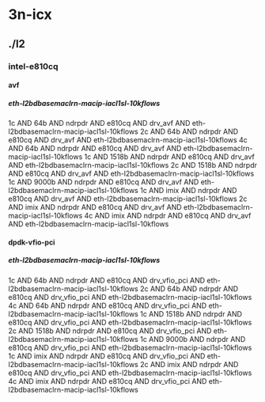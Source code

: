 # 3n-icx
## ./l2
### intel-e810cq
#### avf
##### eth-l2bdbasemaclrn-macip-iacl1sl-10kflows
1c AND 64b AND ndrpdr AND e810cq AND drv_avf AND eth-l2bdbasemaclrn-macip-iacl1sl-10kflows
2c AND 64b AND ndrpdr AND e810cq AND drv_avf AND eth-l2bdbasemaclrn-macip-iacl1sl-10kflows
4c AND 64b AND ndrpdr AND e810cq AND drv_avf AND eth-l2bdbasemaclrn-macip-iacl1sl-10kflows
1c AND 1518b AND ndrpdr AND e810cq AND drv_avf AND eth-l2bdbasemaclrn-macip-iacl1sl-10kflows
2c AND 1518b AND ndrpdr AND e810cq AND drv_avf AND eth-l2bdbasemaclrn-macip-iacl1sl-10kflows
1c AND 9000b AND ndrpdr AND e810cq AND drv_avf AND eth-l2bdbasemaclrn-macip-iacl1sl-10kflows
1c AND imix AND ndrpdr AND e810cq AND drv_avf AND eth-l2bdbasemaclrn-macip-iacl1sl-10kflows
2c AND imix AND ndrpdr AND e810cq AND drv_avf AND eth-l2bdbasemaclrn-macip-iacl1sl-10kflows
4c AND imix AND ndrpdr AND e810cq AND drv_avf AND eth-l2bdbasemaclrn-macip-iacl1sl-10kflows
#### dpdk-vfio-pci
##### eth-l2bdbasemaclrn-macip-iacl1sl-10kflows
1c AND 64b AND ndrpdr AND e810cq AND drv_vfio_pci AND eth-l2bdbasemaclrn-macip-iacl1sl-10kflows
2c AND 64b AND ndrpdr AND e810cq AND drv_vfio_pci AND eth-l2bdbasemaclrn-macip-iacl1sl-10kflows
4c AND 64b AND ndrpdr AND e810cq AND drv_vfio_pci AND eth-l2bdbasemaclrn-macip-iacl1sl-10kflows
1c AND 1518b AND ndrpdr AND e810cq AND drv_vfio_pci AND eth-l2bdbasemaclrn-macip-iacl1sl-10kflows
2c AND 1518b AND ndrpdr AND e810cq AND drv_vfio_pci AND eth-l2bdbasemaclrn-macip-iacl1sl-10kflows
1c AND 9000b AND ndrpdr AND e810cq AND drv_vfio_pci AND eth-l2bdbasemaclrn-macip-iacl1sl-10kflows
1c AND imix AND ndrpdr AND e810cq AND drv_vfio_pci AND eth-l2bdbasemaclrn-macip-iacl1sl-10kflows
2c AND imix AND ndrpdr AND e810cq AND drv_vfio_pci AND eth-l2bdbasemaclrn-macip-iacl1sl-10kflows
4c AND imix AND ndrpdr AND e810cq AND drv_vfio_pci AND eth-l2bdbasemaclrn-macip-iacl1sl-10kflows
